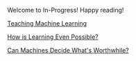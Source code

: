 Welcome to In-Progress! Happy reading!

[Teaching Machine Learning](http://www.synaptiq.ai/blog-for-machine-learning-and-ai/2018/1/7/teaching-machine-learning)

[How is Learning Even Possible?](https://nbviewer.jupyter.org/github/jsub10/In-Progress/blob/master/How-is-Learning-Possible%3F.ipynb)

[Can Machines Decide What's Worthwhile?](http://nbviewer.jupyter.org/github/jsub10/In-Progress/blob/master/Can-Machines-Decide-What%27s-Worthwhile%3F.ipynb)
